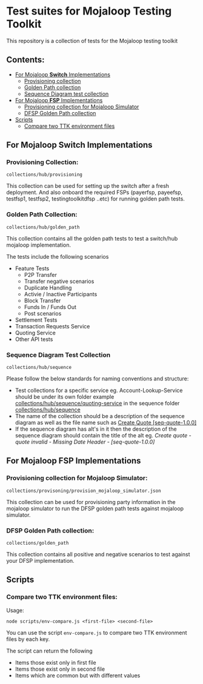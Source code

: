 # Test suites for Mojaloop Testing Toolkit

This repository is a collection of tests for the Mojaloop testing toolkit

## Contents: 
 - [For Mojaloop **Switch** Implementations](#for-mojaloop-switch-implementations)
   - [Provisioning collection](#provisioning-collection)
   - [Golden Path collection](#golden-path-collection)
   - [Sequence Diagram test collection](#sequence-diagram-test-collection)
 - [For Mojaloop **FSP** Implementations](#for-mojaloop-fsp-implementations)
   - [Provisioning collection for Mojaloop Simulator](#provisioning-collection-for-mojaloop-simulator)
   - [DFSP Golden Path collection](#dfsp-golden-path-collection)
 - [Scripts](#scripts)
   - [Compare two TTK environment files](#compare-two-ttk-environment-files)

## For Mojaloop Switch Implementations

### Provisioning Collection:

```
collections/hub/provisioning
```

This collection can be used for setting up the switch after a fresh deployment. And also onboard the required FSPs (payerfsp, payeefsp, testfsp1, testfsp2, testingtoolkitdfsp ..etc) for running golden path tests.

### Golden Path Collection:

```
collections/hub/golden_path
```

This collection contains all the golden path tests to test a switch/hub mojaloop implementation.

The tests include the following scenarios
- Feature Tests
  - P2P Transfer
  - Transfer negative scenarios
  - Duplicate Handling
  - Activie / Inactive Participants
  - Block Transfer
  - Funds In / Funds Out
  - Post scenarios
- Settlement Tests
- Transaction Requests Service
- Quoting Service
- Other API tests

### Sequence Diagram Test Collection

```
collections/hub/sequence
```

Please follow the below standards for naming conventions and structure:
* Test collections for a specific service eg. Account-Lookup-Service should be under its own folder example [collections/hub/sequence/quoting-service](collections/hub/sequence/quoting-service) in the sequence folder [collections/hub/sequence](collections/hub/sequence)
* The name of the collection should be a description of the sequence diagram as well as the file name such as [Create Quote [seq-quote-1.0.0]](collections/hub/sequence/quoting-service/Create%20Quote%20%5Bseq-quote-1.0.0%5D.json)   
* If the sequence diagram has alt's in it then the description of the sequence diagram should contain the title of the alt eg. *Create quote - quote invalid - Missing Date Header - [seq-quote-1.0.0]*

## For Mojaloop FSP Implementations

### Provisioning collection for Mojaloop Simulator:

```
collections/provisoning/provision_mojaloop_simulator.json
```

This collection can be used for provisioning party information in the mojaloop simulator to run the DFSP golden path tests against mojaloop simulator.

### DFSP Golden Path collection:

```
collections/golden_path
```

This collection contains all positive and negative scenarios to test against your DFSP implementation.

## Scripts

### Compare two TTK environment files:

Usage:
```
node scripts/env-compare.js <first-file> <second-file>
```

You can use the script `env-compare.js` to compare two TTK environment files by each key.

The script can return the following
- Items those exist only in first file
- Items those exist only in second file
- Items which are common but with different values
